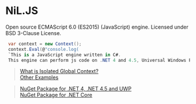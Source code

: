 
NiL.JS
======
    
Open source ECMAScript 6.0 (ES2015) (JavaScript) engine.
Licensed under BSD 3-Clause License.

```C#
 var context = new Context(); 
 context.Eval(@"console.log( 
 `This is a JavaScript engine written in C#. 
 This engine can perform js code on .NET 4 and 4.5, Universal Windows Platform and .NET Core`)"); 
 ```
> [What is Isolated Global Context?](https://github.com/nilproject/NiL.JS/blob/version-2.5/Examples/7.%20Few%20words%20about%20Global%20Context/What%20it%20is.cs)  
> [Other Examples](https://github.com/nilproject/NiL.JS/tree/version-2.5/Examples)  

> [NuGet Package for .NET 4, .NET 4.5 and UWP](https://www.nuget.org/packages/NiL.JS)  
> [NuGet Package for .NET Core](https://www.nuget.org/packages/NiL.JS.NetCore/)  
